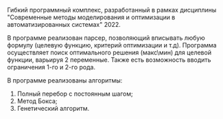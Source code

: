 Гибкий программный комплекс, разработанный в рамках дисциплины "Современные методы моделирования и оптимизации в автоматизированных системах" 2022.

В программе реализован парсер, позволяющий вписывать любую формулу (целевую функцию, критерий оптимизации и т.д).
Программа осуществляет поиск оптимального решения (макс\мин) для целевой функции, варьируя 2 переменные. 
Также есть возможность вводить ограничения 1-го и 2-го рода.

В программе реализованы алгоритмы: 
1. Полный перебор с постоянным шагом;
2. Метод Бокса;
3. Генетический алгоритм.